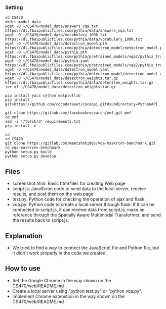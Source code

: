 ### Setting

```
cd CS470
mkdir model_data
wget -O ~/CS470/model_data/answers_vqa.txt https://dl.fbaipublicfiles.com/pythia/data/answers_vqa.txt
wget -O ~/CS470/model_data/vocabulary_100k.txt https://dl.fbaipublicfiles.com/pythia/data/vocabulary_100k.txt
wget -O ~/CS470/model_data/detectron_model.pth https://dl.fbaipublicfiles.com/pythia/detectron_model/detectron_model.pth
wget -O ~/CS470/model_data/pythia.pth https://dl.fbaipublicfiles.com/pythia/pretrained_models/vqa2/pythia_train_val.pth
wget -O ~/CS470/model_data/pythia.yaml https://dl.fbaipublicfiles.com/pythia/pretrained_models/vqa2/pythia_train_val.yml
wget -O ~/CS470/model_data/detectron_model.yaml https://dl.fbaipublicfiles.com/pythia/detectron_model/detectron_model.yaml
wget -O ~/CS470/model_data/detectron_weights.tar.gz https://dl.fbaipublicfiles.com/pythia/data/detectron_weights.tar.gz
tar xf ~/CS470/model_data/detectron_weights.tar.gz

pip install yacs cython matplotlib
pip install git+https://github.com/cocodataset/cocoapi.git#subdirectory=PythonAPI

git clone https://github.com/facebookresearch/mmf.git mmf
cd mmf
sed -i '/torch/d' requirements.txt
pip install -e .

cd
cd CS470
git clone https://gitlab.com/meetshah1995/vqa-maskrcnn-benchmark.git
cd vqa-maskrcnn-benchmark
python setup.py build
python setup.py develop
```

## Files
- screenshot.html: Basic html files for creating Web page
- script.js: JavaScript code to send data to the local server, receive results, and post them on the web page
- test.py: Python code for checking the operation of ajax and flask
- vqa.py: Python code to create a local server through flask. If it can be connected to script.js, it can receive data from script.js, make an reference through the Spatially Aware Multimodal Transformer, and send the results back to script.js.

## Explanation
- We tried to find a way to connect the JavaScript file and Python file, but it didn't work properly in the code we created.

## How to use
- Set the Google Chrome in the way shown on the CS470/web/README.md
- Create a local server using "python test.py" or "python vqa.py".
- Implement Chrome extenstion in the way shown on the CS470/web/README.md
